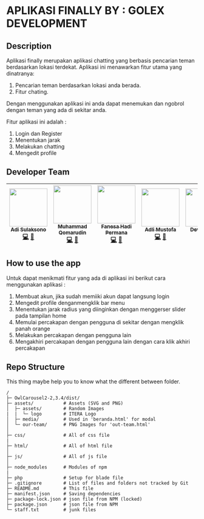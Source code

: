 
# APLIKASI FINALLY BY : GOLEX DEVELOPMENT

## Description 
Aplikasi finally merupakan aplikasi chatting yang berbasis pencarian teman berdasarkan lokasi terdekat. Aplikasi ini menawarkan fitur utama yang dinatranya:
1. Pencarian teman berdasarkan lokasi anda berada.
2. Fitur chating.

Dengan menggunakan aplikasi ini anda dapat menemukan dan ngobrol dengan teman yang ada di sekitar anda.

Fitur aplikasi ini adalah :
1. Login dan Register
2. Menentukan jarak  
3. Melakukan chatting
4. Mengedit profile

## Developer Team
|  [<img src="https://avatars.githubusercontent.com/u/98870264?s=64&v=4" width="100px;"/><br /><sub><b>Adi Sulaksono</b></sub>](https://github.com/adislksn)<br />[💻](https://github.com/adislksn/FE-PPLK-2022/commits?author=adislksn "Code") [🔧](https://github.com/adislksn/adislksn-theme) | [<img src="https://avatars.githubusercontent.com/u/74146018?s=64&v=4" width="100px;"/><br /><sub><b>Muhammad Qomarudin</b></sub>](https://github.com/masQ-21dev)<br />[💻](https://github.com/adislksn/FE-PPLK-2022/commits?author=masQ-21dev "Code") [🔧](https://github.com/adislksn/FE-PPLK-2022/masQ-21dev-theme) |  [<img src="https://avatars.githubusercontent.com/u/63780649?v=4" width="100px;"/><br /><sub><b>Fanesa Hadi Permana</b></sub>](https://github.com/neszha)<br />[💻](https://github.com/adislksn/FE-PPLK-2022/commits?author=neszha "Code") [🔧](https://github.com/adislksn/FE-PPLK-2022/neszha-theme) | [<img src="https://avatars.githubusercontent.com/u/103428648?s=400&u=951975b16b746a8db5975b3f54a15b28ef8cd467&v=4" width="100px;"/><br /><sub><b>Adli Mustofa</b></sub>](https://github.com/AdliMustofa120140022)<br />[💻](https://github.com/adislksn/FE-PPLK-2022/commits?author=AdliMustofa120140022 "Code") [🔧](https://github.com/adislksn/FE-PPLK-2022/AdliMustofa120140022-theme) | [<img src="https://avatars.githubusercontent.com/u/104608536?v=4" width="100px;"/><br /><sub><b>Devi Kurnia</b></sub>](https://github.com/devikrn)<br />[💻](https://github.com/adislksn/FE-PPLK-2022/commits?author=devikrn "Code") [🔧](https://github.com/adislksn/FE-PPLK-2022/devikrn-theme) |
|--|--|--|--|--|

## How to use the app
Untuk dapat menikmati fitur yang ada di aplikasi ini berikut cara menggunakan aplikasi :

1. Membuat akun, jika sudah memiiki akun dapat langsung login
2. Mengedit profile denganmengklik bar menu
3. Menentukan jarak radius yang diinginkan dengan menggerser slider pada tampilan home
4. Memulai percakapan dengan pengguna di sekitar dengan mengklik panah orange
5. Melakukan percakapan dengan pengguna lain
6. Mengakhiri percakapan dengan pengguna lain dengan cara klik akhiri percakapan

## Repo Structure
This thing maybe help you to know what the different between folder.

```
/
├─ OwlCarousel2-2,3.4/dist/
├─ assets/           # Assets (SVG and PNG)
│  ├─ assets/        # Random Images
|  |  └─ logo        # ITERA Logo
│  ├─ media/         # Used in 'beranda.html' for modal 
│  └─ our-team/      # PNG Images for 'out-team.html'
│  
├─ css/              # All of css file
|
├─ html/             # All of html file
│
├─ js/               # All of js file
│
├─ node_modules      # Modules of npm
|
├─ php               # Setup for blade file
├─ .gitignore        # List of files and folders not tracked by Git
├─ README.md         # This file
├─ manifest.json     # Saving dependencies
├─ package-lock.json # json file from NPM (locked)
├─ package.json      # json file from NPM
└─ staff.txt         # junk files
```
